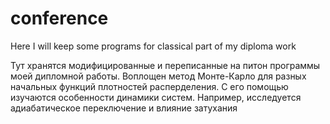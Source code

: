 # conference
Here I will keep some programs for classical part of my diploma work 

Тут хранятся модифицированные и переписанные на питон программы моей дипломной работы. 
Воплощен метод Монте-Карло для разных начальных функций плотностей расперделения.
С его помощью изучаются особенности динамики систем. 
Например, исследуется адиабатическое переключение и влияние затухания
